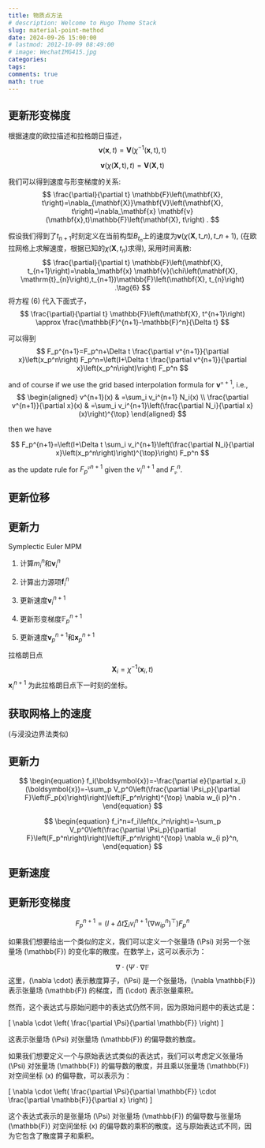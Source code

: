 ```yaml
---
title: 物质点方法
# description: Welcome to Hugo Theme Stack
slug: material-point-method
date: 2024-09-26 15:00:00
# lastmod: 2012-10-09 08:49:00
# image: WechatIMG415.jpg
categories:
tags:
comments: true
math: true
---
```




<!-- more -->

## 更新形变梯度

根据速度的欧拉描述和拉格朗日描述，
$$
\mathbf{v}(\mathbf{x},t)=\mathbf{V}\left(\chi^{-1}\left(\mathbf{x}, \mathrm{t}\right), \mathrm{t}\right)
\tag{1}
$$

$$
\mathbf{v}\left(\chi\left(\mathbf{X}, \mathrm{t}\right),t\right)=\mathbf{V}\left(\mathbf{X}, \mathrm{t}\right)
\tag{2}
$$

我们可以得到速度与形变梯度的关系:
$$
\frac{\partial}{\partial t} \mathbb{F}\left(\mathbf{X}, t\right)=\nabla_{\mathbf{X}}\mathbf{V}\left(\mathbf{X}, t\right)=\nabla_\mathbf{x} \mathbf{v}(\mathbf{x},t)\mathbb{F}\left(\mathbf{X}, t\right) .
$$

假设我们得到了$t_{n+1}$时刻定义在当前构型$B_{t_{n}}$上的速度为$\mathbf{v}\left(\chi\left(\mathbf{X}, \mathrm{t}\_{n}\right),t\_{n+1}\right)$, (在欧拉网格上求解速度，根据已知的$\chi(\mathbf{X},t_n)$求得), 采用时间离散:
$$
\frac{\partial}{\partial t} \mathbb{F}\left(\mathbf{X}, t_{n+1}\right)=\nabla_\mathbf{x} \mathbf{v}(\chi\left(\mathbf{X}, \mathrm{t}_{n}\right),t_{n+1})\mathbb{F}\left(\mathbf{X}, t_{n}\right) .\tag{6}
$$
将方程 (6) 代入下面式子，
$$
\frac{\partial}{\partial t} \mathbb{F}\left(\mathbf{X}, t^{n+1}\right) \approx \frac{\mathbb{F}^{n+1}-\mathbb{F}^n}{\Delta t}
$$

可以得到
$$
F_p^{n+1}=F_p^n+\Delta t \frac{\partial v^{n+1}}{\partial x}\left(x_p^n\right) F_p^n=\left(I+\Delta t \frac{\partial v^{n+1}}{\partial x}\left(x_p^n\right)\right) F_p^n
$$



and of course if we use the grid based interpolation formula for $\boldsymbol{v}^{\mathfrak{n}+1}$, i.e.,
$$
\begin{aligned}
v^{n+1}(x) & =\sum_i v_i^{n+1} N_i(x) \\
\frac{\partial v^{n+1}}{\partial x}(x) & =\sum_i v_i^{n+1}\left(\frac{\partial N_i}{\partial x}(x)\right)^{\top}
\end{aligned}
$$

then we have

$$
F_p^{n+1}=\left(I+\Delta t \sum_i v_i^{n+1}\left(\frac{\partial N_i}{\partial x}\left(x_p^n\right)\right)^{\top}\right) F_p^n
$$

as the update rule for ${F_p^{\mathfrak{p}}}^{n+1}$ given the $v_i^{n+1}$ and $F_{\mathfrak{p}}^n$.



## 更新位移

## 更新力


Symplectic Euler MPM

1. 计算$m_i^n$和$\mathbf{v}^n_i$

2. 计算出力源项$\mathbf{f}_i^n$
3. 更新速度$\mathbf{v}^{n+1}_i$
4. 更新形变梯度$\mathbb{F}_p^{n+1}$
5. 更新速度$\mathbf{v}_p^{n+1}$和$\mathbf{x}_p^{n+1}$





拉格朗日点
$$
\mathbf{X}_i=\chi^{-1}(\mathbf{x}_i,t)
$$
$\mathbf{x}_i^{n+1}$ 为此拉格朗日点下一时刻的坐标。



## 获取网格上的速度

(与浸没边界法类似)

## 更新力

$$
\begin{equation}
f_i(\boldsymbol{x})=-\frac{\partial e}{\partial x_i}(\boldsymbol{x})=-\sum_p V_p^0\left(\frac{\partial \Psi_p}{\partial F}\left(F_p(x)\right)\right)\left(F_p^n\right)^{\top} \nabla w_{i p}^n .
\end{equation}
$$

$$
\begin{equation}
f_i^n=f_i\left(x_i^n\right)=-\sum_p V_p^0\left(\frac{\partial \Psi_p}{\partial F}\left(F_p^n\right)\right)\left(F_p^n\right)^{\top} \nabla w_{i p}^n,
\end{equation}
$$

## 更新速度



## 更新形变梯度

$$
\begin{equation}
F_p^{n+1}=\left(I+\Delta t \sum_i v_i^{n+1}\left(\nabla w_{i p}^n\right)^{\top}\right) F_p^n
\end{equation}
$$















如果我们想要给出一个类似的定义，我们可以定义一个张量场 \(\Psi\) 对另一个张量场 \(\mathbb{F}\) 的变化率的散度。在数学上，这可以表示为：

$$
\nabla \cdot (\Psi \cdot \nabla \mathbb{F}
$$
这里，\(\nabla \cdot\) 表示散度算子，\(\Psi\) 是一个张量场，\(\nabla \mathbb{F}\) 表示张量场 \(\mathbb{F}\) 的梯度，而 \(\cdot\) 表示张量乘积。

然而，这个表达式与原始问题中的表达式仍然不同，因为原始问题中的表达式是：

\[
\nabla \cdot \left( \frac{\partial \Psi}{\partial \mathbb{F}} \right)
\]

这表示张量场 \(\Psi\) 对张量场 \(\mathbb{F}\) 的偏导数的散度。

如果我们想要定义一个与原始表达式类似的表达式，我们可以考虑定义张量场 \(\Psi\) 对张量场 \(\mathbb{F}\) 的偏导数的散度，并且乘以张量场 \(\mathbb{F}\) 对空间坐标 \(x\) 的偏导数，可以表示为：

\[
\nabla \cdot \left( \frac{\partial \Psi}{\partial \mathbb{F}} \cdot \frac{\partial \mathbb{F}}{\partial x} \right)
\]

这个表达式表示的是张量场 \(\Psi\) 对张量场 \(\mathbb{F}\) 的偏导数与张量场 \(\mathbb{F}\) 对空间坐标 \(x\) 的偏导数的乘积的散度。这与原始表达式不同，因为它包含了散度算子和乘积。